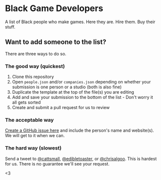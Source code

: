 # Black Game Developers
A list of Black people who make games. Here they are. Hire them. Buy their stuff.

## Want to add someone to the list?
There are three ways to do so.

### The good way (quickest)

1. Clone this repository
2. Open `people.json` and/or `companies.json` depending on whether your submission is one person or a studio (both is also fine)
3. Duplicate the template at the top of the file(s) you are editing
4. Add and save your submission to the bottom of the list - Don't worry it all gets sorted
5. Create and submit a pull request for us to review

### The acceptable way
[Create a GitHub issue here](https://github.com/QuantumBox/blackgamedevs/issues) and include the person's name and website(s). We will get to it when we can.

### The hard way (slowest)
Send a tweet to [@cattsmall](http://twitter.com/cattsmall), [@edibletoaster](http://twitter.com/edibletoaster), or [@chrisalgoo](http://twitter.com/chrisalgoo). This is hardest for us. There is no guarantee we'll see your request.

<3
